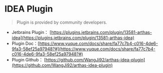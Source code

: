 IDEA Plugin
===

> Plugin is provided by community developers.


* Jetbrains Plugin： [https://plugins.jetbrains.com/plugin/13581-arthas-idea](https://plugins.jetbrains.com/plugin/13581-arthas-idea)
* Plugin Doc：[https://www.yuque.com/docs/share/fa77c7b4-c016-4de6-9fa3-58ef25a97948?#](https://www.yuque.com/docs/share/fa77c7b4-c016-4de6-9fa3-58ef25a97948?#)
* Plugin Github： [https://github.com/WangJi92/arthas-idea-plugin](https://github.com/WangJi92/arthas-idea-plugin)





